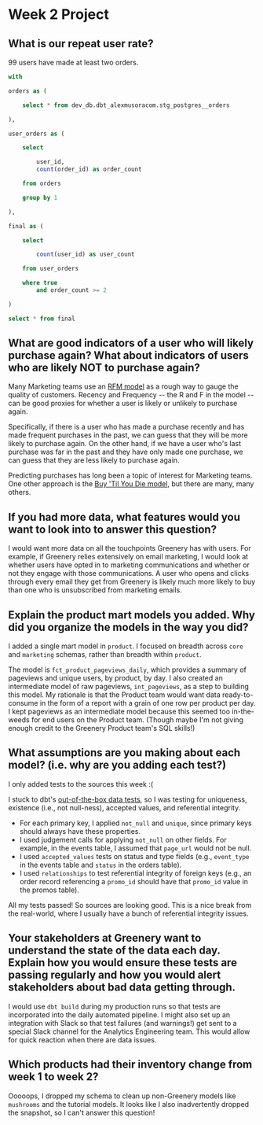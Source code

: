 
# Week 2 Project

## What is our repeat user rate?

99 users have made at least two orders.

```sql
with

orders as (

    select * from dev_db.dbt_alexmusoracom.stg_postgres__orders

),

user_orders as (

    select

        user_id,
        count(order_id) as order_count

    from orders

    group by 1

),

final as (

    select

        count(user_id) as user_count

    from user_orders

    where true
        and order_count >= 2

)

select * from final
```

## What are good indicators of a user who will likely purchase again? What about indicators of users who are likely NOT to purchase again? 

Many Marketing teams use an [RFM model](https://docs.getdbt.com/blog/historical-user-segmentation) as a rough way to gauge the quality of customers. Recency and Frequency -- the R and F in the model -- can be good proxies for whether a user is likely or unlikely to purchase again.

Specifically, if there is a user who has made a purchase recently and has made frequent purchases in the past, we can guess that they will be more likely to purchase again. On the other hand, if we have a user who's last purchase was far in the past and they have only made one purchase, we can guess that they are less likely to purchase again.

Predicting purchases has long been a topic of interest for Marketing teams. One other approach is the [Buy 'Til You Die model](https://en.wikipedia.org/wiki/Buy_Till_you_Die), but there are many, many others.


## If you had more data, what features would you want to look into to answer this question?

I would want more data on all the touchpoints Greenery has with users. For example, if Greenery relies extensively on email marketing, I would look at whether users have opted in to marketing communications and whether or not they engage with those communications. A user who opens and clicks through every email they get from Greenery is likely much more likely to buy than one who is unsubscribed from marketing emails.

## Explain the product mart models you added. Why did you organize the models in the way you did?

I added a single mart model in `product`. I focused on breadth across `core` and `marketing` schemas, rather than breadth within `product`.

The model is `fct_product_pageviews_daily`, which provides a summary of pageviews and unique users, by product, by day. I also created an intermediate model of raw pageviews, `int_pageviews`, as a step to building this model. My rationale is that the Product team would want data ready-to-consume in the form of a report with a grain of one row per product per day. I kept pageviews as an intermediate model because this seemed too in-the-weeds for end users on the Product team. (Though maybe I'm not giving enough credit to the Greenery Product team's SQL skills!)

## What assumptions are you making about each model? (i.e. why are you adding each test?)

I only added tests to the sources this week :(

I stuck to dbt's [out-of-the-box data tests](https://docs.getdbt.com/reference/resource-properties/data-tests#out-of-the-box-data-tests), so I was testing for uniqueness, existence (i.e., not null-ness), accepted values, and referential integrity.

- For each primary key, I applied `not_null` and `unique`, since primary keys should always have these properties.
- I used judgement calls for applying `not_null` on other fields. For example, in the events table, I assumed that `page_url` would not be null.
- I used `accepted_values` tests on status and type fields (e.g., `event_type` in the events table and `status` in the orders table).
- I used `relationships` to test referential integrity of foreign keys (e.g., an order record referencing a `promo_id` should have that `promo_id` value in the promos table).

All my tests passed! So sources are looking good. This is a nice break from the real-world, where I usually have a bunch of referential integrity issues.

## Your stakeholders at Greenery want to understand the state of the data each day. Explain how you would ensure these tests are passing regularly and how you would alert stakeholders about bad data getting through.

I would use `dbt build` during my production runs so that tests are incorporated into the daily automated pipeline. I might also set up an integration with Slack so that test failures (and warnings!) get sent to a special Slack channel for the Analytics Engineering team. This would allow for quick reaction when there are data issues.

## Which products had their inventory change from week 1 to week 2? 

Ooooops, I dropped my schema to clean up non-Greenery models like `mushrooms` and the tutorial models. It looks like I also inadvertently dropped the snapshot, so I can't answer this question!
